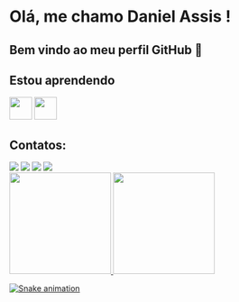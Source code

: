 # Olá, me chamo Daniel Assis ! 
## Bem vindo ao meu perfil GitHub 👋

 ## Estou aprendendo

<img loading="lazy" src="https://cdn.jsdelivr.net/gh/devicons/devicon/icons/java/java-original.svg" width="40" height="40"/> <img loading="lazy" src="https://cdn.jsdelivr.net/gh/devicons/devicon/icons/linux/linux-original.svg" width="40" height="40"/>

## Contatos:

<div>
<a href="https://www.youtube.com/cheinplays" target="_blank"><img loading="lazy" src="https://img.shields.io/badge/YouTube-FF0000?style=for-the-badge&logo=youtube&logoColor=white" target="_blank"></a>
<a href="https://instagram.com/daniiel_cwb" target="_blank"><img loading="lazy" src="https://img.shields.io/badge/-Instagram-%23E4405F?style=for-the-badge&logo=instagram&logoColor=white" target="_blank"></a>
<a href = "mailto:contato@dannieliradokr"><img loading="lazy" src="https://img.shields.io/badge/Gmail-D14836?style=for-the-badge&logo=gmail&logoColor=white" target="_blank"></a>
<a href="https://www.linkedin.com/in/daniel-assis-88b9772ab" target="_blank"><img loading="lazy" src="https://img.shields.io/badge/-LinkedIn-%230077B5?style=for-the-badge&logo=linkedin&logoColor=white" target="_blank"></a>   
</div>

<div>
<a href="https://github.com/GitDanHuby">
<img loading="lazy" height="180em" src="https://github-readme-stats.vercel.app/api/top-langs/?username=GitDanHuby&layout=compact&langs_count=7&theme=dracula"/>
<img loading="lazy" height="180em" src="https://github-readme-stats.vercel.app/api?username=GitDanHuby&show_icons=true&theme=dracula&include_all_commits=true&count_private=true"/>
</div>


![Snake animation](https://github.com/GitDanHuby/GitDanHuby/blob/output/github-contribution-grid-snake.svg)
